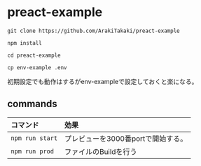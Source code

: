 # preact-example

`git clone https://github.com/ArakiTakaki/preact-example`

`npm install`

`cd preact-example`

`cp env-example .env`

初期設定でも動作はするがenv-exampleで設定しておくと楽になる。

## commands

コマンド|効果
:---|:---
`npm run start` | プレビューを3000番portで開始する。
`npm run prod` | ファイルのBuildを行う